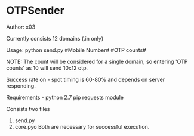 # OTPSender

Author: x03

Currently consists 12 domains (.in only)

Usage: python send.py #Mobile Number# #OTP counts#

NOTE: The count will be considered for a single domain, so entering 'OTP counts' as 10 will send 10x12 otp.

Success rate on - spot timing is 60-80% and depends on server responding.

Requirements -
python 2.7
pip
requests module

Consists two files 
1. send.py 
2. core.pyo
Both are necessary for successful execution.

